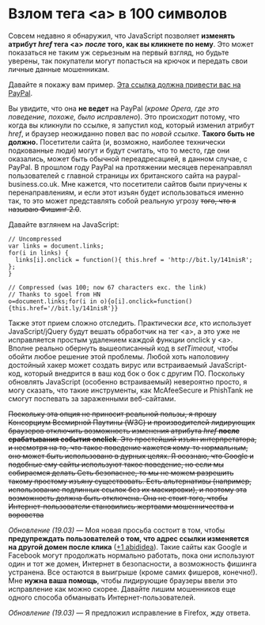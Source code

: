 # Взлом тега \<a\> в 100 символов

Совсем недавно я обнаружил, что JavaScript позволяет **изменять атрибут *href*
тега \<a\> *после* того, как вы кликнете по нему**. Это может показаться не
таким уж серьезным на первый взгляд, но будьте уверены, так покупатели могут
попасться на крючок и передать свои личные данные мошенникам.

Давайте я покажу вам пример. <a href="http://www.paypal.co.uk/"
onclick="this.href='http://bit.ly/141nisR'">Эта ссылка должна привести вас на
PayPal</a>.

Вы увидите, что она **не ведет** на PayPal (*кроме Opera, где это поведение,
похоже, было исправлено*). Это происходит потому, что когда вы кликнули по
ссылке, я запустил код, который изменил атрибут *href*, и браузер неожиданно
повел вас по *новой ссылке*. **Такого быть не должно.** Посетители сайта (и,
возможно, наиболее технически подкованные люди) могут и будут считать, что то
место, где они оказались, может быть обычной переадресацией, в данном случае,
с PayPal. В прошлом году PayPal на протяжении месяцев перенаправлял
пользователей с главной страницы их британского сайта на paypal-
business.co.uk. Мне кажется, что посетители сайтов были приучены к
перенаправлениям, и если этот изъян будет использоваться именно так, то это
может представлять собой реальную угрозу <s>того, что я называю Фишинг
2.0</s>.

Давайте взглянем на JavaScript:

    // Uncompressed   
    var links = document.links;   
    for(i in links) {
      links[i].onclick = function(){ this.href = 'http://bit.ly/141nisR'; };
    }

    // Compressed (was 100; now 67 characters exc. the link)   
    // Thanks to sgoel from HN
    o=document.links;for(i in o){o[i].onclick=function(){this.href='//bit.ly/141nisR'}}

Также этот прием сложно отследить. Практически *все*, кто использует
JavaScript/jQuery будут вешать обработчик на тег \<a\>, а это уже не
исправляется простым удалением каждой функции onclick у \<a\>. Вполне реально
обернуть вышеописанный код в *setTimeout*, чтобы обойти любое решение этой
проблемы. Любой хоть наполовину достойный хакер может создать вирус или
встраиваемый JavaScript-код, который внедрится в ваш код бок о бок с другим
ПО. Поскольку обновлять JavaScript (особенно встраиваемый) невероятно просто,
я могу сказать, что такие инструменты, как McAfeeSecure и PhishTank не смогут
поспевать за зараженными веб-сайтами.

<s>Поскольку эта опция не приносит реальной пользы, я прошу Консорциум
Всемирной Паутины (W3C) и производителей лидирующих браузеров отключить
возможность изменения атрибута *href* **после срабатывания события onclick**.
Это простейший изъян интерпретатора, и несмотря на то, что такое поведение
кажется кому-то нормальным, оно может быть использовано в дурных целях. Я
осознаю, что Google и подобные ему сайты используют такое поведение, но если
мы собираемся делать Сеть безопаснее, то мы не можем разрешить такому
простому  изъяну существовать. Есть альтернативы (например, использование
подлинных ссылок без их маскировки), и поэтому эта возможность должна быть
отключена. Она не стоит того, чтобы Интернет-пользователи становились
жертвами мошенничества и воровства</s>

*Обновление (19.03)* — Моя новая просьба состоит в том, чтобы **предупреждать
пользователей о том, что адрес ссылки изменяется на другой домен после клика**
([+1 abididea][1]). Такие сайты как Google и Facebook могут продолжать
нормально работать, пока они используют один и тот же домен, Интернет в
безопасности, а возможность фишинга устранена. Все остаются в выигрыше (кроме
самих фишеров, конечно!). Мне **нужна ваша помощь**, чтобы лидирующие браузеры
ввели это исправление как можно скорее. Давайте лишим мошенников еще одного
способа обманывать Интернет-пользователей.

*Обновление (19.03)* — Я предложил исправление в Firefox, жду ответа.

[1]: http://www.reddit.com/user/abadidea
